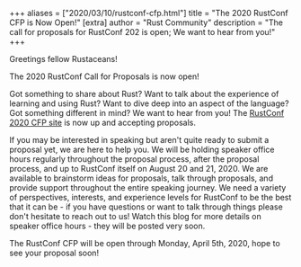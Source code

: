 +++
aliases = ["2020/03/10/rustconf-cfp.html"]
title = "The 2020 RustConf CFP is Now Open!"
[extra]
author = "Rust Community"
description = "The call for proposals for RustConf 202 is open; We want to hear from you!"
+++

Greetings fellow Rustaceans!

The 2020 RustConf Call for Proposals is now open!

Got something to share about Rust? Want to talk about the experience of learning and using Rust? Want to dive deep into an aspect of the language? Got something different in mind? We want to hear from you! The [RustConf 2020 CFP site](https://cfp.rustconf.com/events/rustconf-2020) is now up and accepting proposals.

If you may be interested in speaking but aren't quite ready to submit a proposal yet, we are here to help you. We will be holding speaker office hours regularly throughout the proposal process, after the proposal process, and up to RustConf itself on August 20 and 21, 2020. We are available to brainstorm ideas for proposals, talk through proposals, and provide support throughout the entire speaking journey. We need a variety of perspectives, interests, and experience levels for RustConf to be the best that it can be - if you have questions or want to talk through things please don't hesitate to reach out to us! Watch this blog for more details on speaker office hours - they will be posted very soon.

The RustConf CFP will be open through Monday, April 5th, 2020, hope to see your proposal soon!

